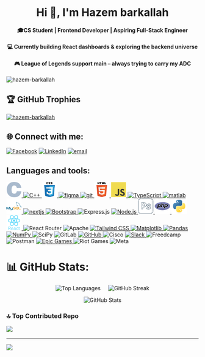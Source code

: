<h1 align="center">Hi 👋, I'm Hazem barkallah</h1>
<h4 align="center">🎓CS Student |  Frontend Developer |  Aspiring Full-Stack Engineer</h4>  
<h4 align="center">💻 Currently building React dashboards & exploring the backend universe</h4>
<h4 align="center">🎮 League of Legends support main – always trying to carry my ADC</h4>

<p align="left"> <img src="https://komarev.com/ghpvc/?username=hazem-barkallah&label=Profile%20views&color=0e75b6&style=flat" alt="hazem-barkallah" /> </p>

## 🏆 GitHub Trophies
<p align="left"> <a href="https://github.com/ryo-ma/github-profile-trophy"><img src="https://github-profile-trophy.vercel.app/?username=hazem-barkallah" alt="hazem-barkallah" /></a> </p>

## 🌐 Connect with me:
[![Facebook](https://img.shields.io/badge/Facebook-%231877F2.svg?logo=Facebook&logoColor=white)](https://facebook.com/https://www.facebook.com/hazem.barkallah.7) [![LinkedIn](https://img.shields.io/badge/LinkedIn-%230077B5.svg?logo=linkedin&logoColor=white)](https://linkedin.com/in/https://www.linkedin.com/in/hazem-barkallah-a682b4338/) [![email](https://img.shields.io/badge/Email-D14836?logo=gmail&logoColor=white)](mailto:barkhazem@gmail.com) 

## Languages and tools:
<p align="left"> <a href="https://www.cprogramming.com/" target="_blank" rel="noreferrer"> <img src="https://raw.githubusercontent.com/devicons/devicon/master/icons/c/c-original.svg" alt="c" width="40" height="40"/> </a> <a href="https://isocpp.org/" target="_blank" rel="noreferrer">
  <img src="https://upload.wikimedia.org/wikipedia/commons/1/18/ISO_C%2B%2B_Logo.svg" alt="C++" width="40" height="40"/>
</a>
<a href="https://www.w3schools.com/css/" target="_blank" rel="noreferrer"> <img src="https://raw.githubusercontent.com/devicons/devicon/master/icons/css3/css3-original-wordmark.svg" alt="css3" width="40" height="40"/> </a> <a href="https://www.figma.com/" target="_blank" rel="noreferrer"> <img src="https://www.vectorlogo.zone/logos/figma/figma-icon.svg" alt="figma" width="40" height="40"/> </a> <a href="https://git-scm.com/" target="_blank" rel="noreferrer"> <img src="https://www.vectorlogo.zone/logos/git-scm/git-scm-icon.svg" alt="git" width="40" height="40"/> </a> <a href="https://www.w3.org/html/" target="_blank" rel="noreferrer"> <img src="https://raw.githubusercontent.com/devicons/devicon/master/icons/html5/html5-original-wordmark.svg" alt="html5" width="40" height="40"/> </a> <a href="https://developer.mozilla.org/en-US/docs/Web/JavaScript" target="_blank" rel="noreferrer"> <img src="https://raw.githubusercontent.com/devicons/devicon/master/icons/javascript/javascript-original.svg" alt="javascript" width="40" height="40"/> </a> <a href="https://www.typescriptlang.org/" target="_blank" rel="noreferrer">
  <img src="https://upload.wikimedia.org/wikipedia/commons/4/4c/Typescript_logo_2020.svg" alt="TypeScript" width="40" height="40"/>
</a>
<a href="https://www.mathworks.com/" target="_blank" rel="noreferrer"> <img src="https://upload.wikimedia.org/wikipedia/commons/2/21/Matlab_Logo.png" alt="matlab" width="40" height="40"/> </a> <a href="https://www.mysql.com/" target="_blank" rel="noreferrer"> <img src="https://raw.githubusercontent.com/devicons/devicon/master/icons/mysql/mysql-original-wordmark.svg" alt="mysql" width="40" height="40"/> </a> <a href="https://nextjs.org/" target="_blank" rel="noreferrer"> <img src="https://cdn.worldvectorlogo.com/logos/nextjs-2.svg" alt="nextjs" width="40" height="40"/> </a> <a href="https://getbootstrap.com/" target="_blank" rel="noreferrer">
  <img src="https://upload.wikimedia.org/wikipedia/commons/b/b2/Bootstrap_logo.svg" alt="Bootstrap" width="40" height="40"/>
</a>  <img src="https://img.shields.io/badge/express.js-000000.svg?style=for-the-badge&logo=express&logoColor=white" alt="Express.js" />
<a href="https://nodejs.org/" target="_blank" rel="noreferrer">
  <img src="https://upload.wikimedia.org/wikipedia/commons/d/d9/Node.js_logo.svg" alt="Node.js" width="40" height="40"/>
</a><a href="https://www.photoshop.com/en" target="_blank" rel="noreferrer"> <img src="https://raw.githubusercontent.com/devicons/devicon/master/icons/photoshop/photoshop-line.svg" alt="photoshop" width="40" height="40"/> </a> <a href="https://www.php.net" target="_blank" rel="noreferrer"> <img src="https://raw.githubusercontent.com/devicons/devicon/master/icons/php/php-original.svg" alt="php" width="40" height="40"/> </a> <a href="https://www.python.org" target="_blank" rel="noreferrer"> <img src="https://raw.githubusercontent.com/devicons/devicon/master/icons/python/python-original.svg" alt="python" width="40" height="40"/> </a> <a href="https://reactjs.org/" target="_blank" rel="noreferrer"> <img src="https://raw.githubusercontent.com/devicons/devicon/master/icons/react/react-original-wordmark.svg" alt="react" width="40" height="40"/> </a>   <img src="https://img.shields.io/badge/react_router-CA4245.svg?style=for-the-badge&logo=react-router&logoColor=white" alt="React Router" />
<img src="https://img.shields.io/badge/apache-CA0D14.svg?style=for-the-badge&logo=apache&logoColor=white" alt="Apache" />
<a href="https://tailwindcss.com/" target="_blank" rel="noreferrer">
  <img src="https://upload.wikimedia.org/wikipedia/commons/d/d5/Tailwind_CSS_Logo.svg" alt="Tailwind CSS" width="40" height="40"/>
</a><a href="https://matplotlib.org/" target="_blank" rel="noreferrer">
  <img src="https://upload.wikimedia.org/wikipedia/commons/8/84/Matplotlib_icon.svg" alt="Matplotlib" width="40" height="40"/>
</a><a href="https://pandas.pydata.org/" target="_blank" rel="noreferrer">
  <img src="https://upload.wikimedia.org/wikipedia/commons/e/ed/Pandas_logo.svg" alt="Pandas" width="40" height="40"/>
</a><a href="https://numpy.org/" target="_blank" rel="noreferrer">
  <img src="https://upload.wikimedia.org/wikipedia/commons/3/31/NumPy_logo_2020.svg" alt="NumPy" width="40" height="40"/>
</a>  <img src="https://img.shields.io/badge/scipy-8CAAE6.svg?style=for-the-badge&logo=scipy&logoColor=white" alt="SciPy" />
<img src="https://img.shields.io/badge/gitlab-FCA121.svg?style=for-the-badge&logo=gitlab&logoColor=white" alt="GitLab" />
<a href="https://github.com" target="_blank" rel="noreferrer">
  <img src="https://github.githubassets.com/images/modules/logos_page/GitHub-Mark.png" alt="GitHub" width="40" height="40" />
</a>
<img src="https://img.shields.io/badge/cisco-%2300589C.svg?style=for-the-badge&logo=cisco&logoColor=white" alt="Cisco" />
<a href="https://slack.com/" target="_blank" rel="noreferrer">
  <img src="https://upload.wikimedia.org/wikipedia/commons/7/76/Slack_Icon.png" alt="Slack" width="40" height="40"/>
</a>
  <img src="https://img.shields.io/badge/freedcamp-6e6e6e.svg?style=for-the-badge&logo=freedcamp&logoColor=white" alt="Freedcamp" />
<img src="https://img.shields.io/badge/Postman-FF6C37.svg?style=for-the-badge&logo=postman&logoColor=white" alt="Postman" />
<a href="https://www.epicgames.com/" target="_blank" rel="noreferrer">
  <img src="https://upload.wikimedia.org/wikipedia/commons/3/31/Epic_Games_logo.svg" alt="Epic Games" width="40" height="40"/>
</a>  <img src="https://img.shields.io/badge/riotgames-ED1C24.svg?style=for-the-badge&logo=riotgames&logoColor=white" alt="Riot Games" />
<img src="https://img.shields.io/badge/meta-1877F2.svg?style=for-the-badge&logo=meta&logoColor=white" alt="Meta" />
</p>

# 📊 GitHub Stats:
<div align="center">

<p>
  <img src="https://github-readme-stats.vercel.app/api/top-langs/?username=Hazem-Barkallah&theme=highcontrast&hide_border=false&include_all_commits=true&count_private=true&layout=compact&cache_seconds=60" width="350" alt="Top Languages" />
  &nbsp;&nbsp;&nbsp;
  <img src="https://nirzak-streak-stats.vercel.app/?user=Hazem-Barkallah&theme=highcontrast&hide_border=false&cache_seconds=60" width="350" alt="GitHub Streak" />
</p>

<p>
  <img src="https://github-readme-stats.vercel.app/api?username=Hazem-Barkallah&theme=highcontrast&hide_border=false&include_all_commits=true&count_private=true&cache_seconds=60" width="600" alt="GitHub Stats" />
</p>

</div>





### 🔝 Top Contributed Repo
![](https://github-contributor-stats.vercel.app/api?username=Hazem-Barkallah&limit=5&theme=highcontrast&combine_all_yearly_contributions=true)

---
[![](https://visitcount.itsvg.in/api?id=Hazem-Barkallah&icon=0&color=0)](https://visitcount.itsvg.in)

<!-- Proudly created with GPRM ( https://gprm.itsvg.in ) -->
